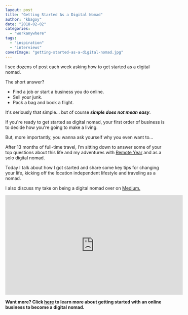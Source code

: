 ```yaml
---
layout: post
title: "Getting Started As a Digital Nomad"
author: "kbagoy"
date: "2018-02-02"
categories: 
  - "workanywhere"
tags: 
  - "inspiration"
  - "interviews"
coverImage: "getting-started-as-a-digital-nomad.jpg"
---
```


I see dozens of post each week asking how to get started as a digital nomad.

The short answer?

- Find a job or start a business you do online.
- Sell your junk.
- Pack a bag and book a flight.

It's seriously that simple... but of course _**simple does not mean easy**_.

If you're ready to get started as digital nomad, your first order of business is to decide how you're going to make a living.

But, more importantly, you wanna ask yourself why you even want to...

After 13 months of full-time travel, I’m sitting down to answer some of your top questions about this life and my adventures with [Remote Year](http://www.remoteyear.com/general-application?referee=5132575) and as a solo digital nomad.

Today I talk about how I got started and share some key tips for changing your life, kicking off the location independent lifestyle and traveling as a nomad.

I also discuss my take on being a digital nomad over on [Medium.](https://medium.com/@kbagoy/want-to-travel-more-heres-how-i-got-started-as-a-digital-nomad-2dd52f765dc1)

<iframe src="https://www.youtube.com/embed/AraLGH7am1M" width="560" height="315" frameborder="0" allowfullscreen="allowfullscreen"></iframe>

**Want more? Click [here](https://go.katebagoy.com/ebook) to learn more about getting started with an online business to become a digital nomad.**
